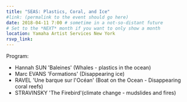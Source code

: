 ```yaml
---
title: "SEAS: Plastics, Coral, and Ice"
#link: (permalink to the event should go here)
date: 2018-04-11 7:00 # sometime in a not-so-distant future
# Set to the *NEXT* month if you want to only show a month
location: Yamaha Artist Services New York
rsvp_link:
---
```




Program:

- Hannah SUN 'Baleines' (Whales - plastics in the ocean)
- Marc EVANS 'Formations' (Disappearing ice)
- RAVEL 'Une barque sur l'Océan' (Boat on the Ocean - Disappearing coral reefs)
- STRAVINSKY 'The Firebird'(climate change - mudslides and fires)
